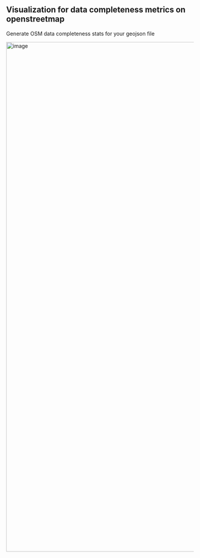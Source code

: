 ## Visualization for data completeness metrics on openstreetmap 

Generate OSM data completeness stats for your geojson file


<img width="1365" alt="image" src="https://github.com/kshitijrajsharma/dcstats/assets/36752999/7437d61f-f245-478c-9575-b4cd347d2f96">
